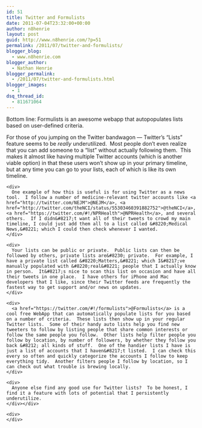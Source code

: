 ```yaml
---
id: 51
title: Twitter and Formulists
date: 2011-07-04T23:32:00+00:00
author: n8henrie
layout: post
guid: http://www.n8henrie.com/?p=51
permalink: /2011/07/twitter-and-formulists/
blogger_blog:
  - www.n8henrie.com
blogger_author:
  - Nathan Henrie
blogger_permalink:
  - /2011/07/twitter-and-formulists.html
blogger_images:
  - 1
dsq_thread_id:
  - 811671064
---
```

<div>
  <div>
    Bottom line: Formulists is an awesome webapp that autopopulates lists based on user-defined criteria.
  </div>
  
  <p>
    For those of you jumping on the Twitter bandwagon &#8212; Twitter&#8217;s &#8220;Lists&#8221; feature seems to be <i>really</i> underutilized.  Most people don&#8217;t even realize that you can add someone to a &#8220;list&#8221; without actually following them.  This makes it almost like having multiple Twitter accounts (which is another viable option) in that these users won&#8217;t show up in your primary timeline, but at any time you can go to your lists, each of which is like its own timeline. 
    
    <div>
      One example of how this is useful is for using Twitter as a news tool.  I follow a number of medicine-relevant twitter accounts like <a href="http://twitter.com/NEJM">@NEJM</a>, <a href="http://twitter.com/theNCI/status/55303460391882752">@theNCI</a>, <a href="https://twitter.com/#!/NPRHealth">@NPRHealth</a>, and several others.  If I didn&#8217;t want all of their tweets to crowd my main timeline, I could just add them all to a list called &#8220;Medical News,&#8221; which I could then check whenever I wanted.
    </div>
    
    <div>
      Your lists can be public or private.  Public lists can then be followed by others, private lists are&#8230; private.  For example, I have a private list called &#8220;Matters,&#8221; which I&#8217;ve manually populated with &#8220;real&#8221; people that I actually know in person.  It&#8217;s nice to scan this list on occasion and have all their tweets in one place.  I have others for iPhone and Mac developers that I like, since their Twitter feeds are frequently the fastest way to get support and/or news on updates.
    </div>
    
    <div>
      <a href="https://twitter.com/#!/formulists">@Formulists</a> is a cool free WebApp that can automatically populate lists for you based on a number of criteria.  These lists then show up in your regular Twitter lists.  Some of their handy auto lists help you find new tweeters to follow by listing people that share common interests or follow the same people you follow.  Other lists help filter people you follow by location, by number of followers, by whether they follow you back &#8212; all kinds of stuff.  One of the handier lists I have is just a list of accounts that I haven&#8217;t listed.  I can check this every so often and quickly categorize the accounts I follow to keep everything tidy.  Another filters people I follow by location, so I can check out what trouble is brewing locally.
    </div>
    
    <div>
      Anyone else find any good use for Twitter lists?  To be honest, I find it a feature with lots of potential that I persistently underutilize.
    </div></div> 
    
    <div>
    </div>
